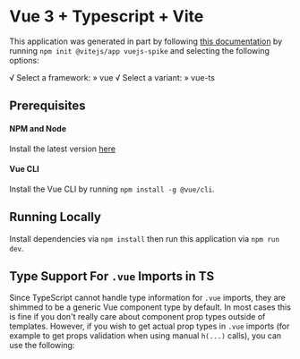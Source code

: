 # Vue 3 + Typescript + Vite

This application was generated in part by following [this documentation](https://v3.vuejs.org/guide/introduction.html) by running `npm init @vitejs/app vuejs-spike` and selecting the following options:

√ Select a framework: » vue
√ Select a variant: » vue-ts

## Prerequisites

#### NPM and Node

Install the latest version [here](https://nodejs.org/en/)

#### Vue CLI

Install the Vue CLI by running `npm install -g @vue/cli`.

## Running Locally

Install dependencies via `npm install` then run this application via `npm run dev`.

## Type Support For `.vue` Imports in TS

Since TypeScript cannot handle type information for `.vue` imports, they are shimmed to be a generic Vue component type by default. In most cases this is fine if you don't really care about component prop types outside of templates. However, if you wish to get actual prop types in `.vue` imports (for example to get props validation when using manual `h(...)` calls), you can use the following:
